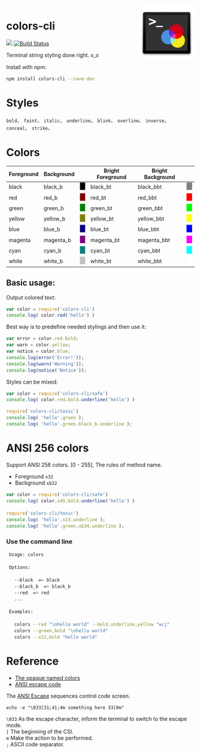 <img align="right" height="150" src="./img/colors-cli.png">

# colors-cli


[![](https://jaywcjlove.github.io/sb/ico/npm.svg)](https://www.npmjs.com/package/colors-cli) [![Build Status](https://travis-ci.org/jaywcjlove/colors-cli.svg?branch=master)](https://travis-ci.org/jaywcjlove/colors-cli)

Terminal string styling done right.  ಠ_ಠ 

Install with npm:

```bash
npm install colors-cli --save-dev
```

# Styles

`bold`、 `faint`、 `italic`、 `underline`、 `blink`、 `overline`、 `inverse`、 `conceal`、 `strike`、

# Colors

<table>
  <thead><th>Foreground</th><th>Background</th><th></th><th>Bright Foreground</th><th>Bright Background</th><th></th></thead>
  <tbody>
    <tr>
      <td>black</td><td>black_b</td><td><img src="./img/black.png" width="20" height="20" /></td>
      <td>black_bt</td><td>black_bbt</td><td><img src="./img/black_bright.png" width="20" height="20" /></td>
    </tr>
    <tr>
      <td>red</td><td>red_b</td><td><img src="./img/red.png" width="20" height="20" /></td>
      <td>red_bt</td><td>red_bbt</td><td><img src="./img/red_bright.png" width="20" height="20" /></td>
    </tr>
    <tr>
      <td>green</td><td>green_b</td><td><img src="./img/green.png" width="20" height="20" /></td>
      <td>green_bt</td><td>green_bbt</td><td><img src="./img/green_bright.png" width="20" height="20" /></td>
    </tr>
    <tr>
      <td>yellow</td><td>yellow_b</td><td><img src="./img/yellow.png" width="20" height="20" /></td>
      <td>yellow_bt</td><td>yellow_bbt</td><td><img src="./img/yellow_bright.png" width="20" height="20" /></td>
    </tr>
    <tr>
      <td>blue</td><td>blue_b</td><td><img src="./img/blue.png" width="20" height="20" /></td>
      <td>blue_bt</td><td>blue_bbt</td><td><img src="./img/blue_bright.png" width="20" height="20" /></td>
    </tr>
    <tr>
      <td>magenta</td><td>magenta_b</td><td><img src="./img/magenta.png" width="20" height="20" /></td>
      <td>magenta_bt</td><td>magenta_bbt</td><td><img src="./img/magenta_bright.png" width="20" height="20" /></td>
    </tr>
    <tr>
      <td>cyan</td><td>cyan_b</td><td><img src="./img/cyan.png" width="20" height="20" /></td>
      <td>cyan_bt</td><td>cyan_bbt</td><td><img src="./img/cyan_bright.png" width="20" height="20" /></td>
    </tr>
    <tr>
      <td>white</td><td>white_b</td><td><img src="./img/white.png" width="20" height="20" /></td>
      <td>white_bt</td><td>white_bbt</td><td><img src="./img/white_bright.png" width="20" height="20" /></td>
    </tr>
  </tbody>
</table>

## Basic usage:

Output colored text:

```js
var color = require('colors-cli')
console.log( color.red('hello') )
```

Best way is to predefine needed stylings and then use it:

```js
var error = color.red.bold;
var warn = color.yellow;
var notice = color.blue;
console.log(error('Error!'));
console.log(warn('Warning'));
console.log(notice('Notice'));
```


Styles can be mixed:

```js
var color = require('colors-cli/safe')
console.log( color.red.bold.underline('hello') )
```


```js
require('colors-cli/toxic')
console.log( 'hello'.green );
console.log( 'hello'.green.black_b.underline );
```

# ANSI 256 colors

Support ANSI 256 colors. [0 - 255], The rules of method name. 

 - Foreground `x32` 
 - Background `xb32`

```js
var color = require('colors-cli/safe')
console.log( color.x45.bold.underline('hello') )

require('colors-cli/toxic')
console.log( 'hello'.x23.underline );
console.log( 'hello'.green.xb34.underline );
```

### Use the command line

```bash
 Usage: colors

 Options:

   --black  => black
   --black_b  => black_b
   --red  => red
   ...

 Examples:

   colors --red "\nhello world" --bold,underline,yellow "wcj"
   colors --green,bold "\nhello world"
   colors --x12,bold "hello world"

```


# Reference

- [The opaque named colors](https://drafts.csswg.org/css-color/#named-colors)
- [ANSI escape code](https://en.wikipedia.org/wiki/ANSI_escape_code)


The [ANSI Escape](https://en.wikipedia.org/wiki/ANSI_escape_code) sequences control code screen.

```
echo -e "\033[31;41;4m something here 33[0m"
```

`\033` As the escape character, inform the terminal to switch to the escape mode.  
`[` The beginning of the CSI.  
`m` Make the action to be performed.  
`;` ASCII code separator.  